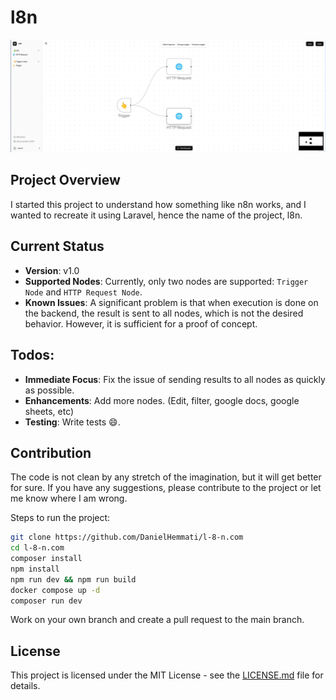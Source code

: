 # l8n

![l8n](./docs/heading.png)

## Project Overview

I started this project to understand how something like n8n works, and I wanted to recreate it using Laravel, hence the name of the project, l8n.

## Current Status

- **Version**: v1.0
- **Supported Nodes**: Currently, only two nodes are supported: `Trigger Node` and `HTTP Request Node`.
- **Known Issues**: A significant problem is that when execution is done on the backend, the result is sent to all nodes, which is not the desired behavior. However, it is sufficient for a proof of concept.

## Todos:

- **Immediate Focus**: Fix the issue of sending results to all nodes as quickly as possible.
- **Enhancements**: Add more nodes. (Edit, filter, google docs, google sheets, etc)
- **Testing**: Write tests 😄.

## Contribution

The code is not clean by any stretch of the imagination, but it will get better for sure. If you have any suggestions, please contribute to the project or let me know where I am wrong.

Steps to run the project:

```bash
git clone https://github.com/DanielHemmati/l-8-n.com
cd l-8-n.com
composer install
npm install
npm run dev && npm run build
docker compose up -d
composer run dev
```

Work on your own branch and create a pull request to the main branch.

## License

This project is licensed under the MIT License - see the [LICENSE.md](LICENSE.md) file for details.

